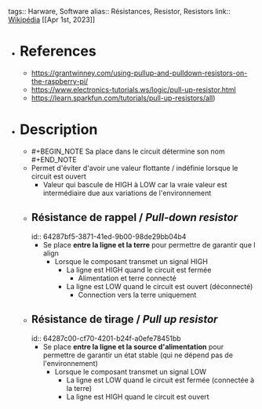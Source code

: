 tags:: Harware, Software
alias:: Résistances, Resistor, Resistors 
link:: [Wikipédia](https://en.wikipedia.org/wiki/Resistor)
[[Apr 1st, 2023]]

- # References
	- https://grantwinney.com/using-pullup-and-pulldown-resistors-on-the-raspberry-pi/
	- https://www.electronics-tutorials.ws/logic/pull-up-resistor.html
	- https://learn.sparkfun.com/tutorials/pull-up-resistors/all)
- # Description
	- #+BEGIN_NOTE
	  Sa place dans le circuit détermine son nom
	  #+END_NOTE
	- Permet d'éviter d'avoir une valeur flottante / indéfinie lorsque le circuit est ouvert
		- Valeur qui bascule de HIGH à LOW car la vraie valeur est intermédiaire due aux variations de l'environnement
	- ## Résistance de rappel / *Pull-down resistor*
	  id:: 64287bf5-3871-41ed-9b00-98de29bb04b4
		- Se place **entre la ligne et la terre** pour permettre de garantir que l align
			- Lorsque le composant transmet un signal HIGH
				- La ligne est HIGH quand le circuit est fermée
					- Alimentation et terre connecté
				- La ligne est LOW quand le circuit est ouvert (déconnecté)
					- Connection vers la terre uniquement
	- ## Résistance de tirage / *Pull up resistor*
	  id:: 64287c00-cf70-4201-b24f-a0efe78451bb
		- Se place **entre la ligne et la source d'alimentation**  pour permettre de garantir un état stable (qui ne dépend pas de l'environnement)
			- Lorsque le composant transmet un signal LOW
				- La ligne est LOW quand le circuit est fermée (connectée à la terre)
				- La ligne est HIGH quand le circuit est ouvert